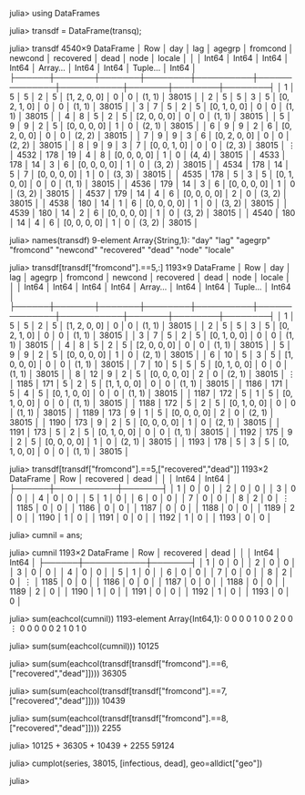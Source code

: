 julia> using DataFrames 
 
julia> transdf = DataFrame(transq); 
 
julia> transdf 
4540×9 DataFrame 
│ Row  │ day   │ lag   │ agegrp │ fromcond │ newcond      │ recovered │ dead  │ node   │ locale │ 
│      │ Int64 │ Int64 │ Int64  │ Int64    │ Array…       │ Int64     │ Int64 │ Tuple… │ Int64  │ 
├──────┼───────┼───────┼────────┼──────────┼──────────────┼───────────┼───────┼────────┼────────┤ 
│ 1    │ 5     │ 5     │ 2      │ 5        │ [1, 2, 0, 0] │ 0         │ 0     │ (1, 1) │ 38015  │ 
│ 2    │ 5     │ 5     │ 3      │ 5        │ [0, 2, 1, 0] │ 0         │ 0     │ (1, 1) │ 38015  │ 
│ 3    │ 7     │ 5     │ 2      │ 5        │ [0, 1, 0, 0] │ 0         │ 0     │ (1, 1) │ 38015  │ 
│ 4    │ 8     │ 5     │ 2      │ 5        │ [2, 0, 0, 0] │ 0         │ 0     │ (1, 1) │ 38015  │ 
│ 5    │ 9     │ 9     │ 2      │ 5        │ [0, 0, 0, 0] │ 1         │ 0     │ (2, 1) │ 38015  │ 
│ 6    │ 9     │ 9     │ 2      │ 6        │ [0, 2, 0, 0] │ 0         │ 0     │ (2, 2) │ 38015  │ 
│ 7    │ 9     │ 9     │ 3      │ 6        │ [0, 2, 0, 0] │ 0         │ 0     │ (2, 2) │ 38015  │ 
│ 8    │ 9     │ 9     │ 3      │ 7        │ [0, 0, 1, 0] │ 0         │ 0     │ (2, 3) │ 38015  │ 
⋮ 
│ 4532 │ 178   │ 19    │ 4      │ 8        │ [0, 0, 0, 0] │ 1         │ 0     │ (4, 4) │ 38015  │ 
│ 4533 │ 178   │ 14    │ 3      │ 6        │ [0, 0, 0, 0] │ 1         │ 0     │ (3, 2) │ 38015  │ 
│ 4534 │ 178   │ 14    │ 5      │ 7        │ [0, 0, 0, 0] │ 1         │ 0     │ (3, 3) │ 38015  │ 
│ 4535 │ 178   │ 5     │ 3      │ 5        │ [0, 1, 0, 0] │ 0         │ 0     │ (1, 1) │ 38015  │ 
│ 4536 │ 179   │ 14    │ 3      │ 6        │ [0, 0, 0, 0] │ 1         │ 0     │ (3, 2) │ 38015  │ 
│ 4537 │ 179   │ 14    │ 4      │ 6        │ [0, 0, 0, 0] │ 2         │ 0     │ (3, 2) │ 38015  │ 
│ 4538 │ 180   │ 14    │ 1      │ 6        │ [0, 0, 0, 0] │ 1         │ 0     │ (3, 2) │ 38015  │ 
│ 4539 │ 180   │ 14    │ 2      │ 6        │ [0, 0, 0, 0] │ 1         │ 0     │ (3, 2) │ 38015  │ 
│ 4540 │ 180   │ 14    │ 4      │ 6        │ [0, 0, 0, 0] │ 1         │ 0     │ (3, 2) │ 38015  │ 
 
 
julia> names(transdf) 
9-element Array{String,1}: 
 "day" 
 "lag" 
 "agegrp" 
 "fromcond" 
 "newcond" 
 "recovered" 
 "dead" 
 "node" 
 "locale" 
 
 
julia> transdf[transdf["fromcond"].==5,:] 
1193×9 DataFrame 
│ Row  │ day   │ lag   │ agegrp │ fromcond │ newcond      │ recovered │ dead  │ node   │ locale │ 
│      │ Int64 │ Int64 │ Int64  │ Int64    │ Array…       │ Int64     │ Int64 │ Tuple… │ Int64  │ 
├──────┼───────┼───────┼────────┼──────────┼──────────────┼───────────┼───────┼────────┼────────┤ 
│ 1    │ 5     │ 5     │ 2      │ 5        │ [1, 2, 0, 0] │ 0         │ 0     │ (1, 1) │ 38015  │ 
│ 2    │ 5     │ 5     │ 3      │ 5        │ [0, 2, 1, 0] │ 0         │ 0     │ (1, 1) │ 38015  │ 
│ 3    │ 7     │ 5     │ 2      │ 5        │ [0, 1, 0, 0] │ 0         │ 0     │ (1, 1) │ 38015  │ 
│ 4    │ 8     │ 5     │ 2      │ 5        │ [2, 0, 0, 0] │ 0         │ 0     │ (1, 1) │ 38015  │ 
│ 5    │ 9     │ 9     │ 2      │ 5        │ [0, 0, 0, 0] │ 1         │ 0     │ (2, 1) │ 38015  │ 
│ 6    │ 10    │ 5     │ 3      │ 5        │ [1, 0, 0, 0] │ 0         │ 0     │ (1, 1) │ 38015  │ 
│ 7    │ 10    │ 5     │ 5      │ 5        │ [0, 1, 0, 0] │ 0         │ 0     │ (1, 1) │ 38015  │ 
│ 8    │ 12    │ 9     │ 2      │ 5        │ [0, 0, 0, 0] │ 2         │ 0     │ (2, 1) │ 38015  │ 
⋮ 
│ 1185 │ 171   │ 5     │ 2      │ 5        │ [1, 1, 0, 0] │ 0         │ 0     │ (1, 1) │ 38015  │ 
│ 1186 │ 171   │ 5     │ 4      │ 5        │ [0, 1, 0, 0] │ 0         │ 0     │ (1, 1) │ 38015  │ 
│ 1187 │ 172   │ 5     │ 1      │ 5        │ [0, 1, 0, 0] │ 0         │ 0     │ (1, 1) │ 38015  │ 
│ 1188 │ 172   │ 5     │ 2      │ 5        │ [0, 1, 0, 0] │ 0         │ 0     │ (1, 1) │ 38015  │ 
│ 1189 │ 173   │ 9     │ 1      │ 5        │ [0, 0, 0, 0] │ 2         │ 0     │ (2, 1) │ 38015  │ 
│ 1190 │ 173   │ 9     │ 2      │ 5        │ [0, 0, 0, 0] │ 1         │ 0     │ (2, 1) │ 38015  │ 
│ 1191 │ 173   │ 5     │ 2      │ 5        │ [0, 1, 0, 0] │ 0         │ 0     │ (1, 1) │ 38015  │ 
│ 1192 │ 175   │ 9     │ 2      │ 5        │ [0, 0, 0, 0] │ 1         │ 0     │ (2, 1) │ 38015  │ 
│ 1193 │ 178   │ 5     │ 3      │ 5        │ [0, 1, 0, 0] │ 0         │ 0     │ (1, 1) │ 38015  │ 
 
julia> transdf[transdf["fromcond"].==5,["recovered","dead"]] 
1193×2 DataFrame 
│ Row  │ recovered │ dead  │ 
│      │ Int64     │ Int64 │ 
├──────┼───────────┼───────┤ 
│ 1    │ 0         │ 0     │ 
│ 2    │ 0         │ 0     │ 
│ 3    │ 0         │ 0     │ 
│ 4    │ 0         │ 0     │ 
│ 5    │ 1         │ 0     │ 
│ 6    │ 0         │ 0     │ 
│ 7    │ 0         │ 0     │ 
│ 8    │ 2         │ 0     │ 
⋮ 
│ 1185 │ 0         │ 0     │ 
│ 1186 │ 0         │ 0     │ 
│ 1187 │ 0         │ 0     │ 
│ 1188 │ 0         │ 0     │ 
│ 1189 │ 2         │ 0     │ 
│ 1190 │ 1         │ 0     │ 
│ 1191 │ 0         │ 0     │ 
│ 1192 │ 1         │ 0     │ 
│ 1193 │ 0         │ 0     │ 
 
julia> cumnil = ans; 
 
julia> cumnil 
1193×2 DataFrame 
│ Row  │ recovered │ dead  │ 
│      │ Int64     │ Int64 │ 
├──────┼───────────┼───────┤ 
│ 1    │ 0         │ 0     │ 
│ 2    │ 0         │ 0     │ 
│ 3    │ 0         │ 0     │ 
│ 4    │ 0         │ 0     │ 
│ 5    │ 1         │ 0     │ 
│ 6    │ 0         │ 0     │ 
│ 7    │ 0         │ 0     │ 
│ 8    │ 2         │ 0     │ 
⋮ 
│ 1185 │ 0         │ 0     │ 
│ 1186 │ 0         │ 0     │ 
│ 1187 │ 0         │ 0     │ 
│ 1188 │ 0         │ 0     │ 
│ 1189 │ 2         │ 0     │ 
│ 1190 │ 1         │ 0     │ 
│ 1191 │ 0         │ 0     │ 
│ 1192 │ 1         │ 0     │ 
│ 1193 │ 0         │ 0     │ 
 
 
julia> sum(eachcol(cumnil)) 
1193-element Array{Int64,1}: 
 0 
 0 
 0 
 0 
 1 
 0 
 0 
 2 
 0 
 0 
 ⋮ 
 0 
 0 
 0 
 0 
 0 
 2 
 1 
 0 
 1 
 0 
 
julia> sum(sum(eachcol(cumnil))) 
10125 
 
julia> sum(sum(eachcol(transdf[transdf["fromcond"].==6,["recovered","dead"]]))) 
36305 
 
julia> sum(sum(eachcol(transdf[transdf["fromcond"].==7,["recovered","dead"]]))) 
10439 
 
julia> sum(sum(eachcol(transdf[transdf["fromcond"].==8,["recovered","dead"]]))) 
2255 
 
julia> 10125 + 36305 + 10439 + 2255 
59124 
 
julia> cumplot(series, 38015, [infectious, dead], geo=alldict["geo"]) 
 
julia>  